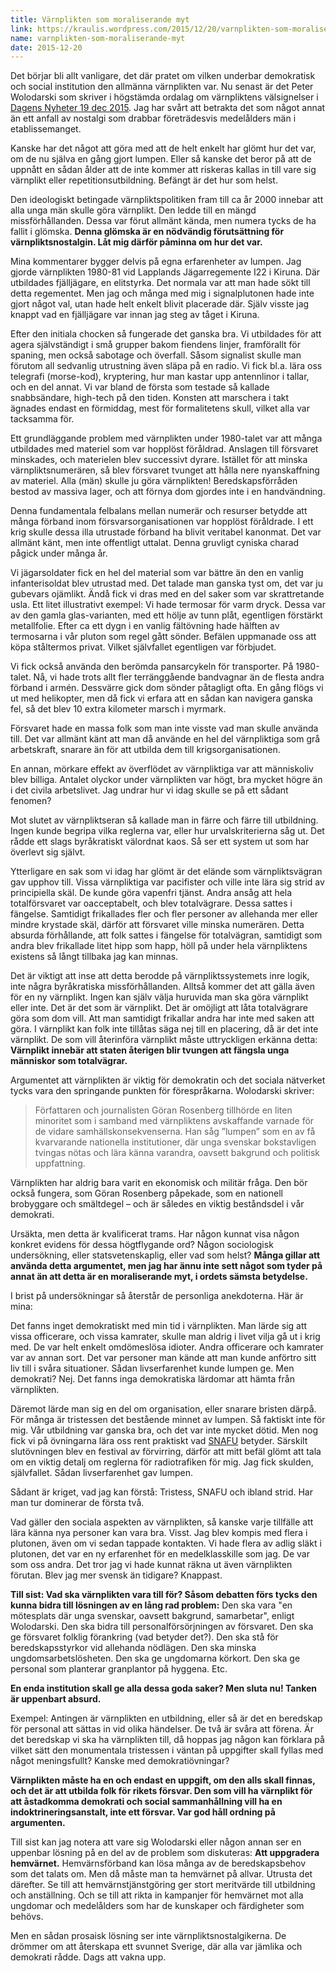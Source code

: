```yaml
---
title: Värnplikten som moraliserande myt
link: https://kraulis.wordpress.com/2015/12/20/varnplikten-som-moraliserande-myt/
name: varnplikten-som-moraliserande-myt
date: 2015-12-20
---
```

Det börjar bli allt vanligare, det där pratet om vilken underbar demokratisk och social institution den allmänna värnplikten var. Nu senast är det Peter Wolodarski som skriver i högstämda ordalag om värnpliktens välsignelser i [Dagens Nyheter 19 dec 2015](http://www.dn.se/ledare/signerat/peter-wolodarski-ett-folk-utan-forsvar-och-ett-forsvar-utan-folk/). Jag har svårt att betrakta det som något annat än ett anfall av nostalgi som drabbar företrädesvis medelålders män i etablissemanget.

Kanske har det något att göra med att de helt enkelt har glömt hur det var, om de nu själva en gång gjort lumpen. Eller så kanske det beror på att de uppnått en sådan ålder att de inte kommer att riskeras kallas in till vare sig värnplikt eller repetitionsutbildning. Befängt är det hur som helst.

Den ideologiskt betingade värnpliktspolitiken fram till ca år 2000 innebar att alla unga män skulle göra värnplikt. Den ledde till en mängd missförhållanden. Dessa var förut allmänt kända, men numera tycks de ha fallit i glömska. **Denna glömska är en nödvändig förutsättning för värnpliktsnostalgin. Låt mig därför påminna om hur det var.**



Mina kommentarer bygger delvis på egna erfarenheter av lumpen. Jag gjorde värnplikten 1980-81 vid Lapplands Jägarregemente I22 i Kiruna. Där utbildades fjälljägare, en elitstyrka. Det normala var att man hade sökt till detta regementet. Men jag och många med mig i signalplutonen hade inte gjort något val, utan hade helt enkelt blivit placerade där. Själv visste jag knappt vad en fjälljägare var innan jag steg av tåget i Kiruna.

Efter den initiala chocken så fungerade det ganska bra. Vi utbildades för att agera självständigt i små grupper bakom fiendens linjer, framförallt för spaning, men också sabotage och överfall. Såsom signalist skulle man förutom all sedvanlig utrustning även släpa på en radio. Vi fick bl.a. lära oss telegrafi (morse-kod), kryptering, hur man kastar upp antennlinor i tallar, och en del annat. Vi var bland de första som testade så kallade snabbsändare, high-tech på den tiden. Konsten att marschera i takt ägnades endast en förmiddag, mest för formalitetens skull, vilket alla var tacksamma för.

Ett grundläggande problem med värnplikten under 1980-talet var att många utbildades med materiel som var hopplöst föråldrad. Anslagen till försvaret minskades, och materielen blev successivt dyrare. Istället för att minska värnpliktsnumerären, så blev försvaret tvunget att hålla nere nyanskaffning av materiel. Alla (män) skulle ju göra värnplikten! Beredskapsförråden bestod av massiva lager, och att förnya dom gjordes inte i en handvändning.

Denna fundamentala felbalans mellan numerär och resurser betydde att många förband inom försvarsorganisationen var hopplöst föråldrade. I ett krig skulle dessa illa utrustade förband ha blivit veritabel kanonmat. Det var allmänt känt, men inte offentligt uttalat. Denna gruvligt cyniska charad pågick under många år.

Vi jägarsoldater fick en hel del material som var bättre än den en vanlig infanterisoldat blev utrustad med. Det talade man ganska tyst om, det var ju gubevars ojämlikt. Ändå fick vi dras med en del saker som var skrattretande usla. Ett litet illustrativt exempel: Vi hade termosar för varm dryck. Dessa var av den gamla glas-varianten, med ett hölje av tunn plåt, egentligen förstärkt metallfolie. Efter ca ett dygn i en vanlig fältövning hade hälften av termosarna i vår pluton som regel gått sönder. Befälen uppmanade oss att köpa ståltermos privat. Vilket självfallet egentligen var förbjudet.

Vi fick också använda den berömda pansarcykeln för transporter. På 1980-talet. Nå, vi hade trots allt fler terränggående bandvagnar än de flesta andra förband i armén. Dessvärre gick dom sönder påtagligt ofta. En gång flögs vi ut med helikopter, men då fick vi erfara att en sådan kan navigera ganska fel, så det blev 10 extra kilometer marsch i myrmark.

Försvaret hade en massa folk som man inte visste vad man skulle använda till. Det var allmänt känt att man då använde en hel del värnpliktiga som grå arbetskraft, snarare än för att utbilda dem till krigsorganisationen.

En annan, mörkare effekt av överflödet av värnpliktiga var att människoliv blev billiga. Antalet olyckor under värnplikten var högt, bra mycket högre än i det civila arbetslivet. Jag undrar hur vi idag skulle se på ett sådant fenomen?

Mot slutet av värnpliktseran så kallade man in färre och färre till utbildning. Ingen kunde begripa vilka reglerna var, eller hur urvalskriterierna såg ut. Det rådde ett slags byråkratiskt välordnat kaos. Så ser ett system ut som har överlevt sig självt.

Ytterligare en sak som vi idag har glömt är det elände som värnpliktsvägran gav upphov till. Vissa värnpliktiga var pacifister och ville inte lära sig strid av principiella skäl. De kunde göra vapenfri tjänst. Andra ansåg att hela totalförsvaret var oacceptabelt, och blev totalvägrare. Dessa sattes i fängelse. Samtidigt frikallades fler och fler personer av allehanda mer eller mindre krystade skäl, därför att försvaret ville minska numerären. Detta absurda förhållande, att folk sattes i fängelse för totalvägran, samtidigt som andra blev frikallade litet hipp som happ, höll på under hela värnpliktens existens så långt tillbaka jag kan minnas.

Det är viktigt att inse att detta berodde på värnpliktssystemets inre logik, inte några byråkratiska missförhållanden. Alltså kommer det att gälla även för en ny värnplikt. Ingen kan själv välja huruvida man ska göra värnplikt eller inte. Det är det som är värnplikt. Det är omöjligt att låta totalvägrare göra som dom vill. Att man samtidigt frikallar andra har inte med saken att göra. I värnplikt kan folk inte tillåtas säga nej till en placering, då är det inte värnplikt. De som vill återinföra värnplikt måste uttryckligen erkänna detta: **Värnplikt innebär att staten återigen blir tvungen att fängsla unga människor som totalvägrar.**

Argumentet att värnplikten är viktig för demokratin och det sociala nätverket tycks vara den springande punkten för förespråkarna. Wolodarski skriver:

> Författaren och journalisten Göran Rosenberg tillhörde en liten minoritet som i samband med värnpliktens avskaffande varnade för de vidare samhällskonsekvenserna. Han såg ”lumpen” som en av få kvarvarande nationella institutioner, där unga svenskar bokstavligen tvingas nötas och lära känna varandra, oavsett bakgrund och politisk uppfattning.

Värnplikten har aldrig bara varit en ekonomisk och militär fråga. Den bör också fungera, som Göran Rosenberg påpekade, som en nationell brobyggare och smältdegel – och är således en viktig beståndsdel i vår demokrati.

Ursäkta, men detta är kvalificerat trams. Har någon kunnat visa någon konkret evidens för dessa högtflygande ord? Någon sociologisk undersökning, eller statsvetenskaplig, eller vad som helst? **Många gillar att använda detta argumentet, men jag har ännu inte sett något som tyder på annat än att detta är en moraliserande myt, i ordets sämsta betydelse.**

I brist på undersökningar så återstår de personliga anekdoterna. Här är mina:

Det fanns inget demokratiskt med min tid i värnplikten. Man lärde sig att vissa officerare, och vissa kamrater, skulle man aldrig i livet vilja gå ut i krig med. De var helt enkelt omdömeslösa idioter. Andra officerare och  kamrater var av annan sort. Det var personer man kände att man kunde anförtro sitt liv till i svåra situationer. Sådan livserfarenhet kunde lumpen ge. Men demokrati? Nej. Det fanns inga demokratiska lärdomar att hämta från värnplikten.

Däremot lärde man sig en del om organisation, eller snarare bristen därpå. För många är tristessen det bestående minnet av lumpen. Så faktiskt inte för mig. Vår utbildning var ganska bra, och det var inte mycket dötid. Men nog fick vi på övningarna lära oss rent praktiskt vad [SNAFU](http://www.urbandictionary.com/define.php?term=SNAFU) betyder. Särskilt slutövningen blev en festival av förvirring, därför att mitt befäl glömt att tala om en viktig detalj om reglerna för radiotrafiken för mig. Jag fick skulden, självfallet. Sådan livserfarenhet gav lumpen.

Sådant är kriget, vad jag kan förstå: Tristess, SNAFU och ibland strid. Har man tur dominerar de första två.

Vad gäller den sociala aspekten av värnplikten, så kanske varje tillfälle att lära känna nya personer kan vara bra. Visst. Jag blev kompis med flera i plutonen, även om vi sedan tappade kontakten. Vi hade flera av adlig släkt i plutonen, det var en ny erfarenhet för en medelklasskille som jag. De var som oss andra. Det tror jag vi hade kunnat räkna ut även värnplikten förutan. Blev jag mer svensk än tidigare? Knappast.

**Till sist: Vad ska värnplikten vara till för? Såsom debatten förs tycks den kunna bidra till lösningen av en lång rad problem:** Den ska vara "en mötesplats där unga svenskar, oavsett bakgrund, samarbetar", enligt Wolodarski. Den ska bidra till personalförsörjningen av försvaret. Den ska ge försvaret folklig förankring (vad betyder det?). Den ska stå för beredskapsstyrkor vid allehanda nödlägen. Den ska minska ungdomsarbetslösheten. Den ska ge ungdomarna körkort. Den ska ge personal som planterar granplantor på hyggena. Etc.

**En enda institution skall ge alla dessa goda saker? Men sluta nu! Tanken är uppenbart absurd.**

Exempel: Antingen är värnplikten en utbildning, eller så är det en beredskap för personal att sättas in vid olika händelser. De två är svåra att förena. Är det beredskap vi ska ha värnplikten till, då hoppas jag någon kan förklara på vilket sätt den monumentala tristessen i väntan på uppgifter skall fyllas med något meningsfullt? Kanske med demokratiövningar?

**Värnplikten måste ha en och endast en uppgift, om den alls skall finnas, och det är att utbilda folk för rikets försvar. Den som vill ha värnplikt för att åstadkomma demokrati och social sammanhållning vill ha en indoktrineringsanstalt, inte ett försvar. Var god håll ordning på argumenten.**

Till sist kan jag notera att vare sig Wolodarski eller någon annan ser en uppenbar lösning på en del av de problem som diskuteras: **Att uppgradera hemvärnet.** Hemvärnsförband kan lösa många av de beredskapsbehov som det talats om. Men då måste man ta hemvärnet på allvar. Utrusta det därefter. Se till att hemvärnstjänstgöring ger stort meritvärde till utbildning och anställning. Och se till att rikta in kampanjer för hemvärnet mot alla ungdomar och medelålders som har de kunskaper och färdigheter som behövs.

Men en sådan prosaisk lösning ser inte värnpliktsnostalgikerna. De drömmer om att återskapa ett svunnet Sverige, där alla var jämlika och demokrati rådde. Dags att vakna upp.

